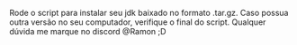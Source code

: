 Rode o script para instalar seu jdk baixado no formato .tar.gz. Caso possua outra versão no seu computador, verifique o final do script.
Qualquer dúvida me marque no discord @Ramon ;D
